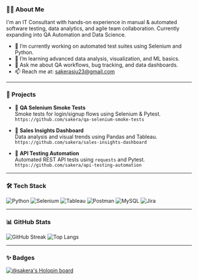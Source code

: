 
### 👩‍💻 About Me

I'm an IT Consultant with hands-on experience in manual & automated software testing, data analytics, and agile team collaboration. Currently expanding into QA Automation and Data Science.

- 🔭 I’m currently working on automated test suites using Selenium and Python.
- 🌱 I’m learning advanced data analysis, visualization, and ML basics.
- 💬 Ask me about QA workflows, bug tracking, and data dashboards.
- 📫 Reach me at: [sakerasiu23@gmail.com](mailto:sakerasiu23@gmail.com)

---

### 📘 Projects

- 🔹 **QA Selenium Smoke Tests**  
  Smoke tests for login/signup flows using Selenium & Pytest.  
  `https://github.com/sakera/qa-selenium-smoke-tests`

- 🔹 **Sales Insights Dashboard**  
  Data analysis and visual trends using Pandas and Tableau.  
  `https://github.com/sakera/sales-insights-dashboard`

- 🔹 **API Testing Automation**  
  Automated REST API tests using `requests` and Pytest.  
  `https://github.com/sakera/api-testing-automation`

---

### 🛠 Tech Stack

![Python](https://img.shields.io/badge/Python-3776AB?style=for-the-badge&logo=python&logoColor=white)
![Selenium](https://img.shields.io/badge/Selenium-43B02A?style=for-the-badge&logo=selenium&logoColor=white)
![Tableau](https://img.shields.io/badge/Tableau-E97627?style=for-the-badge&logo=tableau&logoColor=white)
![Postman](https://img.shields.io/badge/Postman-FF6C37?style=for-the-badge&logo=postman&logoColor=white)
![MySQL](https://img.shields.io/badge/MySQL-4479A1?style=for-the-badge&logo=mysql&logoColor=white)
![Jira](https://img.shields.io/badge/Jira-0052CC?style=for-the-badge&logo=jira&logoColor=white)

---

### 📊 GitHub Stats

![GitHub Streak](https://streak-stats.demolab.com?user=sakera&theme=default)
![Top Langs](https://github-readme-stats.vercel.app/api/top-langs/?username=sakera&layout=compact)

---

### ✨ Badges

[![@sakera's Holopin board](https://holopin.me/sakera)](https://holopin.io/@sakera)

